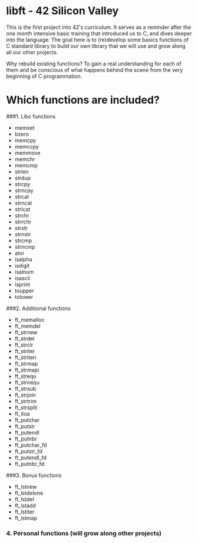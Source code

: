 # libft - 42 Silicon Valley

This is the first project into 42's curriculum. It serves as a reminder after the one month intensive basic training that introduced us to C, and dives deeper into the language. The goal here is to (re)develop some basics functions of C standard library to build our own library that we will use and grow along all our other projects. 

Why rebuild existing functions? To gain a real understanding for each of them and be conscious of what happens behind the scene from the very beginning of C programmation.

# Which functions are included?

###1. Libc functions

* memset
* bzero
* memcpy
* memccpy
* memmove
* memchr
* memcmp
* strlen
* strdup
* strcpy
* strncpy
* strcat
* strncat
* strlcat
* strchr
* strrchr
* strstr
* strnstr
* strcmp
* strncmp
* atoi
* isalpha
* isdigit
* isalnum
* isascii
* isprint
* toupper
* tolower

###2. Additional functions

* ft_memalloc
* ft_memdel
* ft_strnew
* ft_strdel
* ft_strclr
* ft_striter
* ft_striteri
* ft_strmap
* ft_strmapi
* ft_strequ
* ft_strnequ
* ft_strsub
* ft_strjoin
* ft_strtrim
* ft_strsplit
* ft_itoa
* ft_putchar
* ft_putstr
* ft_putendl
* ft_putnbr
* ft_putchar_fd
* ft_putstr_fd
* ft_putendl_fd
* ft_putnbr_fd

###3. Bonus functions

* ft_lstnew
* ft_lstdelone
* ft_lstdel
* ft_lstadd
* ft_lstiter
* ft_lstmap

### 4. Personal functions (will grow along other projects)
